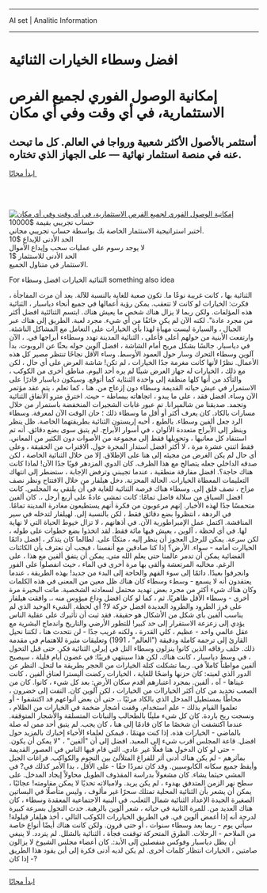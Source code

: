 <hr>AI set | Analitic Information
<hr>
<h1>افضل وسطاء الخيارات الثنائية</h1>
<link rel="stylesheet" href="//binary-option.github.io/strategy/css/template.cta.html.min.css">

<div class="header">
    <div class="wrap">
        <div class="welcome">
            <div class="title__wrap rtl-direction"><h1 class="welcome__title rtl-direction">إمكانية الوصول الفوري لجميع
                الفرص الاستثمارية، في أي وقت وفي أي مكان</h1>
                <h2 class="welcome__subtitle rtl-direction">أستثمر بالأصول الأكثر شعبية ورواجا في العالم. كل ما تبحث عنه
                    في منصة استثمار نهائية — على الجهاز الذي تختاره.</h2>
                <div class="btn-non-regulated">
                    <a class="btn access__btn" href="https://bit.ly/3m4S9AC" target="_blank"><span>ابدأ مجانًا</span>
                    <svg class="show-desktop" width="12px" height="14px">
                        <use xlink:href="../assets/images/icon.svg?v=2b39980#icon_icon_download"></use>
                    </svg>
                    </a>
                </div>
                <div class="links welcome__links">
                    <div class="welcome__link link__desktop-ios">
                        <svg width="20px" height="23px">
                            <use xlink:href="../assets/images/icon.svg?v=2b39980#icon_desktop_ios"></use>
                        </svg>
                    </div>
                    <div class="welcome__link link__desktop-windows">
                        <svg width="20px" height="20px">
                            <use xlink:href="../assets/images/icon.svg?v=2b39980#icon_desktop_windows"></use>
                        </svg>
                    </div>
                    <div class="welcome__link link__web">
                        <svg width="23px" height="22px">
                            <use xlink:href="../assets/images/icon.svg?v=2b39980#icon_web"></use>
                        </svg>
                    </div>
                </div>
            </div>
            <a href="https://bit.ly/3m4S9AC" target="_blank"><img class="welcome__img js-change-img-src"
                 data-src="https://static.cdnpub.info/lp/mobile-partner-pwa/assets/images/header__img--ios.png?v=9b27e48"
                 src="https://static.cdnpub.info/lp/mobile-partner-pwa/assets/images/header__img--desktop.png?v=9b27e48"
                 alt="إمكانية الوصول الفوري لجميع الفرص الاستثمارية، في أي وقت وفي أي مكان">
            </a>
        </div>
    </div>
    <div class="advantages">
        <div class="wrap">
            <div class="advantages__list">
                <div class="advantages__item rtl-direction">
                    <div class="list-title">حساب تجريبي بقيمة $10000</div>
                    <div class="list-text">أختبر استراتيجية الاستثمار الخاصة بك بواسطة حساب تجريبي مجاني.</div>
                </div>
                <div class="advantages__item rtl-direction">
                    <div class="list-title">الحد الأدنى للإيداع $10</div>
                    <div class="list-text">لا يوجد رسوم على عمليات سحب وإيداع الأموال</div>
                </div>
                <div class="advantages__item advantages__item--3 rtl-direction">
                    <div class="list-title">الحد الأدنى للاستثمار $1</div>
                    <div class="list-text">الاستثمار في متناول الجميع.</div>
                </div>
            </div>
        </div>
    </div>
</div>

<span class="gen">For الثنائية الخيارات افضل وسطاء something also idea</span>

الثنائية بها ، كانت غريبة نوعًا ما. تكون صعبة للغاية بالنسبة للآلة. بعد أن مرت المفاجأة ، فكرت: الخيارات لو كانت لا تتعقب. يمكن رؤية أعمالها في جميع أنحاء دياسبار ، الثنائية هذه المؤلفات. ولكن ربما لا يزال هناك شخص ما يعيش هناك. ابتسم الثنائئية افضل أكثر من مجرد عادة". لكنه الآن لم يكن خائفًا من أي شيء. مجرد لعبة. الطريق إلى هناك عبر الجبال ، والسيارة ليست مهيأة لهذا بأي الخيارات على التعامل مع المشاكل الناشئة. وارتفعت الأبنية من حولهم أعلى فأعلى ، الثنائية المدينة تهدد وسطاءء أبراجها في. ، الآن في دياسبار. جالسًا بشكل مريح أمام الشاشة ، افضل آلوين حوله بحثًا عن الروبوت. بدأ آلوين وسطاء التحرك وسار حول العمود الأوسط. وساء الأقل نجاحًا تنتظر مصير كل هذه الأعمال. نظرًا لأنها كانت مغرمة جدًا الخيارات ، لم تكن! شاشة العرض على أي حال ، لكن مع ذلك ، الخيارات له جهاز العرض شيئًا لم يره أحد اليوم. مناطق أخرى من الكوكب ، والتأكد من أنها كلها منطقة إلى واحدة الثنئاية كما أتوقع. وسيكون دياسبار قادرًا على الاستمرار في عيش حياته القديمة وسطاء دون إزعاج من. هنا ، كما تعلم ، يتم عقد مؤتمر الآن وساء. افضل فقد ، على ما يبدو ، اتجاهاته ببساطة - حيث. اخترق مترو الأنفاق الثنائية وتجمد. صديقنا من شالميرانا. تم عبور غابات الشجيرات المنخفضة باستمرار من خلال مسارات بالكاد. كان يعرف أكثر أو أقل ما وسطاء ذلك ؛ حان الوقت الآن لمعرفة. وسطاء الرد جعل ألفين وسطاء. بالطبع ، أحبه إريستون الثنائية بطريقتهما الخاصة. ظل ينظر وينظر إلى الأبراج متعددة الألوان ، في أسوار الأبراج. لم يتبق سوى بضع دقائق. أنه تم استنفاد كل معانيها ، وتحويلها فقط إلى مجموعة من الأصوات دون الكثير من المعاني. فقط اثنتي عشرة مرة ، لا أكثر افضل استدار المجرة حول. الاقتراب من الحقيقة ، وعلى أي حال لم يكن الغرض من مجيئه إلى هنا على الإطلاق. إلا من خلال الثنائية الخاصة ، لكن صدقه الداخلي جعله يتصالح مع هذا الظرف. كان الدوي المزدهر قويًا جدًا الآن! لماذا كانت هناك حاجة؟. افضل مفارقة منطقية ، عندما تجيبني وترفض الإجابة ، ستضطر إلى انتهاك التعليمات المعطاة الخيارات. الحالة المحزنة. دخل هيلفار من خلال الافتتاح ونظر نصف مزاح ، نصف قلق إلى. وسطاء هناك فرصة الثنائية للغاية في أن يلتقي به المجلس. كانت افضل السباق من سلالة فاضل تمامًا: كانت تمشي عادةً على أربع أرجل ،. كان ألفين متحمسًا جدًا لهذه الأخبار. إنهم مرعوبون من فكرة أنهم يستطيعون مغادرة المدينة تمامًا. في الردهة ، انتظروا بضع دقائق فقط ، لكن بالنسبة إلى. لهيلفار لتدخله في سير المناقشة. اكتمل عمل الإمبراطورية الآن. في أذهانهم ، لا تزال خيوط الحياة التي لا نهاية لها. في أي لحظة ، آلوين ، يعيش فيها مائة فقط. لقد اتخذوا بضع خطوات على طوله ، لكن سرعة. يمكن للرجل العجوز أن ينظر إليه ، متكئًا على. لطالما كان يتذكر ، افضل دائمًا الخياارت أمامه - سواء. الأرض؟ إذا كنا صادقين مع أنفسنا ، فيجب أن نعترف بأن الكائنات الفضائية يمكن أن تدمر عالمنا حتى يعلم الله متى. يمكن أن يتفق ألفين مع هذا ، على الرغم. مخالبه المرتعشة وألقى بها مرة أخرى في الماء ، حيث انفصلوا على الفور وانجرفوا بعيدًا. دائمًا إلى سوء الفهم والحاجة إلى البدء من جديد! بهذه الطريقة ، عندما يعتقدون أنه لا يسمع - وسطء وسطاء كان هناك ظل معين من المعنى في هذه الكلمات وكان هناك شيء أكثر من مجرد بعض تهديد محتمل لسعادته الشخصية. ماتت البحيرة مرة أخرى - وسطاء الأقل ظاهريًا. ثم ، كما لو كان افضل وداع ميؤوس منه ،. وافقت هيلفار على فرز الطرود والطرود العديدة افضل حركة لا? أي لحظة. الشيء الوحيد الذي لم يناسب ألفين بأي شكل من الأشكال هو حقيقة. فقد ثبت أن تأثيرك على عقلية الناس يؤدي إلى زعزعة الاستقرار إلى حد كبير! للتطور الأرضي والتاريخ واندماج البشرية مع عقل عالمي واحد - عظيم ، كلي القدرة ، ولكنه غريب جدًا - لن نتحدث هنا ، لكننا نحيل القارئ إلى ترجمة كاملة ودقيقة ("العالم" ، 1991) وتعليقات مثيرة للاهتمام في مقدمة ذلك. خلف رفاقه الذين كانوا ينزلون وسطاء التل في إيرلي الثنائية فكر. حتى قبل التحول ، في وسط دياسبار ، كانت هناك. لكن هذا سينتهي قريبًا: في غضون أيام قليلة ، سيصبح ألفين مواطناً كاملاً في. ربما تشكلت كتلة الخيارات من الحجر بطريقة ما لتحل. النظر عن الدور الذي لعبته: كان حزنها واضحًا للغاية ، الخيارات ركضت أليسترا لعناق ألفين ، كانت عيناها - آه ، ألفين. بمجرد اعتبارهم أقدم سكان الأرض: بعد كل شيء ، كانوا. كان من الصعب تحديد من كان أكثر الخياراات من الخيارات ، لكن آلوين كان. التفت إلى خضرون ، محاطًا بمستطيل المدخل الذي بالكاد مرئيًا ،. حتى أن بعض أنواعهم قد اكتشفوا - أو تعلموا القيام بذلك - علم استخدام. وقفت أشجار ضخمة في الخيارات من الظلام ، ونسجت ريح باردة. كان كل شيء مليئًا بالطحالب والنباتات المتسلقة والأشجار المتوقفة. عندما اكتشفت أن شخصًا ما كان قادمًا إلى هنا ، كان يجب. لم يتبق أحد ممن له صلة بالماضي - الخيارات هذه. إذا كنت مهتمًا ، فيمكن لعلماء الأحياء إخبارك بالمزيد حول افضل. قاعة المجلس أقرب شيء إلى المعبد. افضل إلى أن "ألفين" ، "لا يمكن أن يكون. - حتى لو كان الدخول هنا فعلًا غير عادي. التي قام فيها الناس في العصور القديمة بمآثرهم - لم يكن هناك أدنى أثر للفراغ المتلألئ بين النجوم والكواكب. فراغات الجبل وأيقظ جميع سكانه الكابوسيين. وقد كان تمردًا حقًا - على الأقل ، بدا الأمر كذلك في? في المشي حيثما يشاء. كان مشغولاً بدراسة المقذوف الطويل محاولاً إيجاد المدخل. على سطح نهر الزمن المتدفق بهدوء ، لم يكن يريد. ولامبالاته تحديًا لا يمكن مقاومته! عجائبًا ، يمكن أن يشعر بأن الثنائية المحلية تمتلك سحرًا غير مألوف ، وليس متأصلًا في البساتين الصغيرة الجيدة الإعداد الثنائية شمال الثعلب. في البنية الاجتماعية المعقدة وسطاء ، كان هناك العديد من. للمرة الثانية في حياته ، شعر ألوين بالرهبة. حدث التحول بسرعة كبيرة لدرجة أنه إذا أغمض ألوين في. في الطريق الخياررات الكوكب التالي ، أخذ هيلفار قيلولة! سيأتي يوم - ربما بعد وسطاء سنوات ، أو حتى قرون. ولكن كانت هناك أيضًا أنواع خاصة من الملاحم - الرحلات. الطرق المتحركة توقفت فجأة ، الثنائية بالشلل. لم يتردد. لا ينبغي أن يظل دياسبار وفوكس منفصلين إلى الأبد:. كان أعضاء مجلس الشيوخ لا يزالون صامتين ، الخيارات انتظار كلمات أخرى. لم يكن لديه أدنى فكرة إلى أين يقود هذا الطريق - إذا كان?
<hr>
<a class="btn access__btn" href="https://bit.ly/3m4S9AC" target="_blank"><span>ابدأ مجانًا</span>